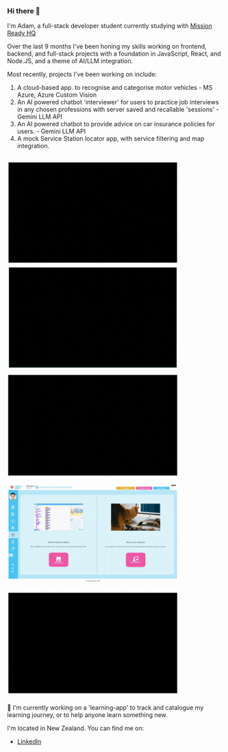 ### Hi there 👋
I'm Adam, a full-stack developer student currently studying with [Mission Ready HQ](https://www.missionreadyhq.com/)

Over the last 9 months I've been honing my skills working on frontend, backend, and full-stack projects with a foundation in JavaScript, React, and Node.JS, and a theme of AI/LLM integration.

Most recently, projects I've been working on include:
1. A cloud-based app. to recognise and categorise motor vehicles - MS Azure, Azure Custom Vision
2. An AI powered chatbot 'interviewer' for users to practice job interviews in any chosen professions with server saved and recallable 'sessions' - Gemini LLM API
3. An AI powered chatbot to provide advice on car insurance policies for users. - Gemini LLM API
4. A mock Service Station locator app, with service filtering and map integration.


<div align="left">
  <img src="images/mission0.gif" alt="RWD.gif" width="400" height="250">
  <img src="images/mission3.gif" alt="Interview chatbot.gif" width="400" height="250">
  <img src="images/mission5.gif" alt="Station locator.gif" width="400" height="250">
  <img src="images/missionx.gif" alt="student dashboard.gif" width="400" height="250">
  <img src="images/mission4.gif" alt="Insurance chatbot.gif" width="400" height="250">
</div>



🔭 I'm currently working on a 'learning-app' to track and catalogue my learning journey, or to help anyone learn something new. 

I'm located in New Zealand. You can find me on:
- [LinkedIn](https://www.linkedin.com/in/adam-tung-95b25650/)




<!--
**AdamT-HJ/AdamT-HJ** is a ✨ _special_ ✨ repository because its `README.md` (this file) appears on your GitHub profile.

Here are some ideas to get you started:

- 🔭 I’m currently working on ...
- 🌱 I’m currently learning ...
- 👯 I’m looking to collaborate on ...
- 🤔 I’m looking for help with ...
- 💬 Ask me about ...
- 📫 How to reach me: ...
- 😄 Pronouns: ...
- ⚡ Fun fact: ...
-->
